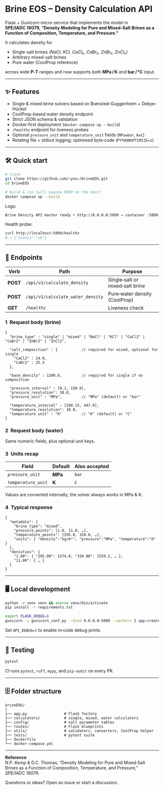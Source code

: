 # Brine EOS – Density Calculation API

Flask + Gunicorn micro-service that implements the model in  
**SPE/IADC 16079, “Density Modeling for Pure and Mixed-Salt Brines as a Function of Composition, Temperature, and Pressure.”**

It calculates density for  

* Single-salt brines *(NaCl, KCl, CaCl₂, CaBr₂, ZnBr₂, ZnCl₂)*  
* Arbitrary mixed-salt brines  
* Pure water (CoolProp reference)  

across wide **P‑T** ranges and now supports both **MPa / K** *and* **bar / °C** input.

---

## ✨ Features
* Single & mixed brine solvers based on Brønsted–Guggenheim + Debye–Hückel
* CoolProp-based water density endpoint
* Strict JSON schema & validation
* Docker‑first deployment (`docker compose up --build`)
* `/healthz` endpoint for liveness probes
* Optional `pressure_unit` and `temperature_unit` fields (`MPa⇆bar`, `K⇆C`)
* Rotating file + stdout logging; optimised byte‑code (`PYTHONOPTIMIZE=1`)

---

## 🛠 Quick start

```bash
# clone
git clone https://github.com/<you>/brineEOS.git
cd brineEOS

# build & run (will expose 5099 on the host)
docker compose up --build
```

Logs:

```
Brine Density API master ready ‣ http://0.0.0.0:5099 → container :5000
```

Health probe:

```bash
curl http://localhost:5099/healthz
# → {"status":"ok"}
```

---

## 🔌 Endpoints

| Verb | Path | Purpose |
|------|------|---------|
| **POST** | `/api/v1/calculate_density` | Single‑salt or mixed‑salt brine |
| **POST** | `/api/v1/calculate_water_density` | Pure‑water density (CoolProp) |
| **GET**  | `/healthz` | Liveness check |

### 1  Request body (brine)

```jsonc
{
  "brine_type" : "single" | "mixed" | "NaCl" | "KCl" | "CaCl2" | "CaBr2" | "ZnBr2" | "ZnCl2",

  "salt_composition" : {           // required for mixed, optional for single
    "CaCl2" : 24.0,
    "CaBr2" : 25.3
  },

  "base_density" : 1200.0,         // required for single if no composition

  "pressure_interval" : [0.1, 150.0],
  "pressure_resolution": 10.0,
  "pressure_unit" : "MPa",         // "MPa" (default) or "bar"

  "temperature_interval" : [298.15, 447.0],
  "temperature_resolution": 10.0,
  "temperature_unit" : "K"         // "K" (default) or "C"
}
```

### 2  Request body (water)

Same numeric fields, plus optional unit keys.

### 3  Units recap

| Field | Default | Also accepted |
|-------|---------|---------------|
| `pressure_unit` | **MPa** | `bar` |
| `temperature_unit` | **K** | `C` |

Values are converted internally; the solver always works in MPa & K.

### 4  Typical response

```jsonc
{
  "metadata": {
    "brine_type": "mixed",
    "pressure_points": [1.0, 11.0, …],
    "temperature_points": [295.0, 320.0, …],
    "units": { "density":"kg/m³", "pressure":"MPa", "temperature":"K" }
  },
  "densities": {
    "1.00": { "295.00": 1574.0, "320.00": 1559.2, … },
    "11.00": { … }
  }
}
```

---

## 🖥 Local development

```bash
python -m venv venv && source venv/bin/activate
pip install -r requirements.txt

export FLASK_DEBUG=1
gunicorn -c gunicorn_conf.py --bind 0.0.0.0:5000 --workers 2 app:create_app()
```

Set `API_DEBUG=1` to enable in‑code debug prints.

---

## 🧪 Testing

```bash
pytest
```

CI runs `pytest`, `ruff`, `mypy`, and `pip-audit` on every PR.

---

## 🗄 Folder structure

```
brineEOS/
│
├── app.py                 # Flask factory
├── calculators/           # single, mixed, water calculators
├── config/                # salt parameter tables
├── routes/                # Flask blueprints
├── utils/                 # validators, converters, CoolProp helper
├── tests/                 # pytest suite
├── Dockerfile
└── docker-compose.yml
```

---

**Reference**  
N.P. Kemp & D.C. Thomas, “Density Modeling for Pure and Mixed‑Salt Brines as a Function of Composition, Temperature, and Pressure,” *SPE/IADC 16079*.

Questions or ideas? Open an issue or start a discussion.
